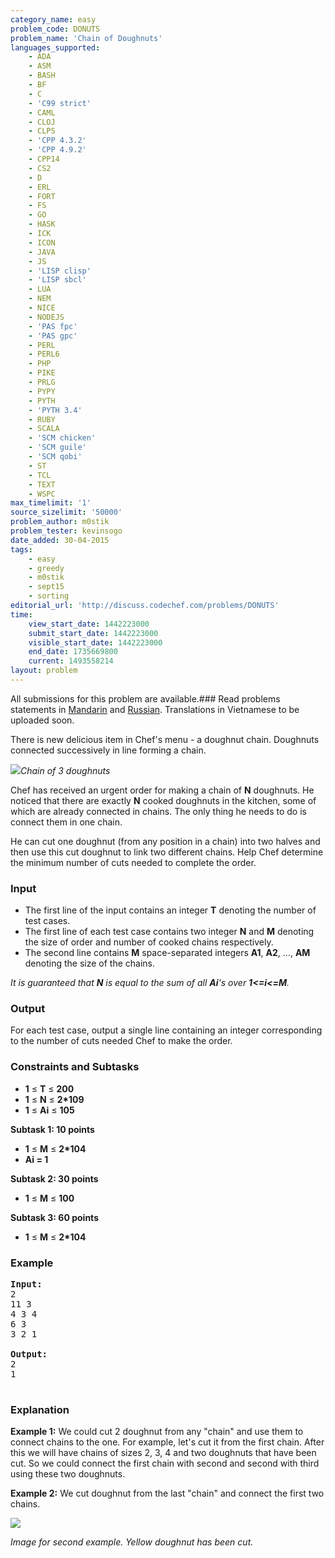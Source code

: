 ```yaml
---
category_name: easy
problem_code: DONUTS
problem_name: 'Chain of Doughnuts'
languages_supported:
    - ADA
    - ASM
    - BASH
    - BF
    - C
    - 'C99 strict'
    - CAML
    - CLOJ
    - CLPS
    - 'CPP 4.3.2'
    - 'CPP 4.9.2'
    - CPP14
    - CS2
    - D
    - ERL
    - FORT
    - FS
    - GO
    - HASK
    - ICK
    - ICON
    - JAVA
    - JS
    - 'LISP clisp'
    - 'LISP sbcl'
    - LUA
    - NEM
    - NICE
    - NODEJS
    - 'PAS fpc'
    - 'PAS gpc'
    - PERL
    - PERL6
    - PHP
    - PIKE
    - PRLG
    - PYPY
    - PYTH
    - 'PYTH 3.4'
    - RUBY
    - SCALA
    - 'SCM chicken'
    - 'SCM guile'
    - 'SCM qobi'
    - ST
    - TCL
    - TEXT
    - WSPC
max_timelimit: '1'
source_sizelimit: '50000'
problem_author: m0stik
problem_tester: kevinsogo
date_added: 30-04-2015
tags:
    - easy
    - greedy
    - m0stik
    - sept15
    - sorting
editorial_url: 'http://discuss.codechef.com/problems/DONUTS'
time:
    view_start_date: 1442223000
    submit_start_date: 1442223000
    visible_start_date: 1442223000
    end_date: 1735669800
    current: 1493558214
layout: problem
---
```

All submissions for this problem are available.###  Read problems statements in [Mandarin](http://www.codechef.com/download/translated/SEPT15/mandarin/DONUTS.pdf) and [Russian](http://www.codechef.com/download/translated/SEPT15/russian/DONUTS.pdf). Translations in Vietnamese to be uploaded soon.

There is new delicious item in Chef's menu - a doughnut chain. Doughnuts connected successively in line forming a chain.


![](https://s3.amazonaws.com/codechef_shared/download/SEPT15/DONUT1.jpg)*Chain of 3 doughnuts*

Chef has received an urgent order for making a chain of **N** doughnuts. He noticed that there are exactly **N** cooked doughnuts in the kitchen, some of which are already connected in chains. The only thing he needs to do is connect them in one chain.

He can cut one doughnut (from any position in a chain) into two halves and then use this cut doughnut to link two different chains.
Help Chef determine the minimum number of cuts needed to complete the order.

### Input

- The first line of the input contains an integer **T** denoting the number of test cases.
- The first line of each test case contains two integer **N** and **M** denoting the size of order and number of cooked chains respectively.
- The second line contains **M** space-separated integers **A1**, **A2**, ..., **AM** denoting the size of the chains.

*It is guaranteed that **N** is equal to the sum of all **Ai**'s over **1&lt;=*i*&lt;=M**.*

### Output

For each test case, output a single line containing an integer corresponding to the number of cuts needed Chef to make the order.

### Constraints and Subtasks

- **1** ≤ **T** ≤ **200**
- **1** ≤ **N** ≤ **2\*109**
- **1** ≤ **Ai** ≤ **105**

**Subtask 1: 10 points**

- **1** ≤ **M** ≤ **2\*104**
- **Ai = 1**

**Subtask 2: 30 points**

- **1** ≤ **M** ≤ **100**

**Subtask 3: 60 points**

- **1** ≤ **M** ≤ **2\*104**

### Example

<pre><b>Input:</b>
2
11 3
4 3 4
6 3
3 2 1

<b>Output:</b>
2
1

</pre>
### Explanation

**Example 1:** We could cut 2 doughnut from any "chain" and use them to connect chains to the one. 
 For example, let's cut it from the first chain. After this we will have chains of sizes 2, 3, 4 and two doughnuts that have been cut. So we could connect the first chain with second and second with third using these two doughnuts.

**Example 2:** We cut doughnut from the last "chain" and connect the first two chains.

![](https://s3.amazonaws.com/codechef_shared/download/SEPT15/DONUT2.png)

*Image for second example. Yellow doughnut has been cut.*
